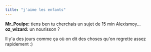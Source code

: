 ```yaml
---
title: "j'aime les enfants"
---
```


**Mr_Poulpe:** tiens ben tu cherchais un sujet de 15 min Alexismoy...   
**oz_wizard:** un nourisson ?

Il y'a des jours comme ça où on dit des choses qu'on regrette assez rapidement
:)

